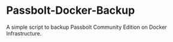 # Passbolt-Docker-Backup
A simple script to backup Passbolt Community Edition on Docker Infrastructure.
